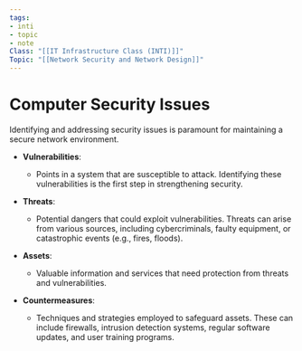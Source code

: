 ```yaml
---
tags:
- inti
- topic
- note
Class: "[[IT Infrastructure Class (INTI)]]"
Topic: "[[Network Security and Network Design]]"
---
```


# Computer Security Issues

Identifying and addressing security issues is paramount for maintaining a secure network environment.

- **Vulnerabilities**:
    
    - Points in a system that are susceptible to attack. Identifying these vulnerabilities is the first step in strengthening security.
- **Threats**:
    
    - Potential dangers that could exploit vulnerabilities. Threats can arise from various sources, including cybercriminals, faulty equipment, or catastrophic events (e.g., fires, floods).
- **Assets**:
    
    - Valuable information and services that need protection from threats and vulnerabilities.
- **Countermeasures**:
    
    - Techniques and strategies employed to safeguard assets. These can include firewalls, intrusion detection systems, regular software updates, and user training programs.

